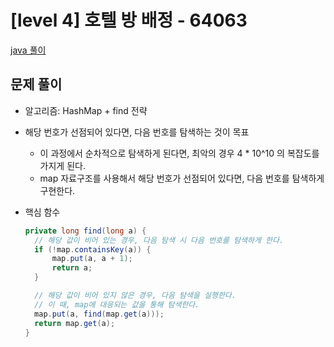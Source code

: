 # [level 4] 호텔 방 배정 - 64063

<a href="../../../프로그래머스/4/64063. 호텔 방 배정/호텔 방 배정.java">java 풀이</a>

## 문제 풀이

- 알고리즘: HashMap + find 전략

- 해당 번호가 선점되어 있다면, 다음 번호를 탐색하는 것이 목표

  - 이 과정에서 순차적으로 탐색하게 된다면, 최악의 경우 4 \* 10^10 의 복잡도를 가지게 된다.
  - map 자료구조를 사용해서 해당 번호가 선점되어 있다면, 다음 번호를 탐색하게 구현한다.

- 핵심 함수

  ```java
  private long find(long a) {
    // 해당 값이 비어 있는 경우, 다음 탐색 시 다음 번호를 탐색하게 한다.
    if (!map.containsKey(a)) {
        map.put(a, a + 1);
        return a;
    }

    // 해당 값이 비어 있지 않은 경우, 다음 탐색을 실행한다.
    // 이 때, map에 대응되는 값을 통해 탐색한다.
    map.put(a, find(map.get(a)));
    return map.get(a);
  }
  ```
